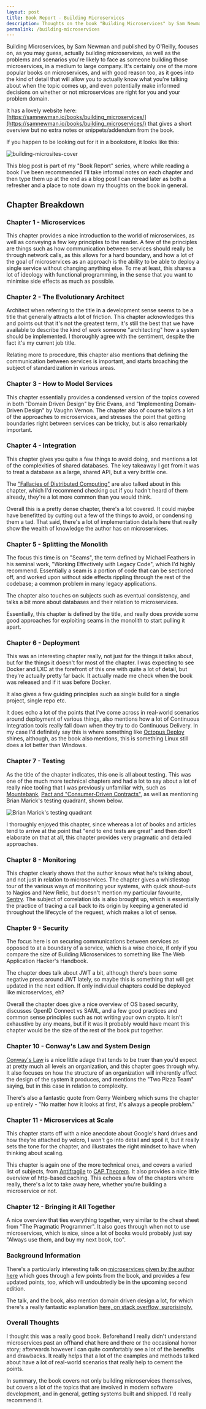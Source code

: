 ```yaml
---
layout: post
title: Book Report - Building Microservices
description: Thoughts on the book "Building Microservices" by Sam Newman
permalink: /building-microservices
---
```


Building Microservices, by Sam Newman and published by O'Reilly, focuses on, as you may guess, actually building microservices, as well as the problems and scenarios you're likely to face as someone building those microservices, in a medium to large company. It's certainly one of the more popular books on microservices, and with good reason too, as it goes into the kind of detail that will allow you to actually know what you're talking about when the topic comes up, and even potentially make informed decisions on whether or not microservices are right for you and your problem domain.

It has a lovely website here: [https://samnewman.io/books/building_microservices/](https://samnewman.io/books/building_microservices/) that gives a short overview but no extra notes or snippets/addendum from the book.

If you happen to be looking out for it in a bookstore, it looks like this:

![building-microsites-cover](https://user-images.githubusercontent.com/1202911/43213368-5a959662-902e-11e8-807c-7a7ad2c53589.jpg)

This blog post is part of my "Book Report" series, where while reading a book I've been recommended I'll take informal notes on each chapter and then type them up at the end as a blog post I can reread later as both a refresher and a place to note down my thoughts on the book in general.

## Chapter Breakdown

### Chapter 1 - Microservices

This chapter provides a nice introduction to the world of microservices, as well as conveying a few key principles to the reader. A few of the principles are things such as how communication between services should really be through network calls, as this allows for a hard boundary, and how a lot of the goal of microservices as an approach is the ability to be able to deploy a single service without changing anything else. To me at least, this shares a lot of ideology with functional programming, in the sense that you want to minimise side effects as much as possible.

### Chapter 2 - The Evolutionary Architect

Architect when referring to the title in a development sense seems to be a title that generally attracts a lot of friction. This chapter acknowledges this and points out that it's not the greatest term, it's still the best that we have available to describe the kind of work someone "architecting" how a system should be implemented. I thoroughly agree with the sentiment, despite the fact it's my current job title.

Relating more to procedure, this chapter also mentions that defining the communication between services is important, and starts broaching the subject of standardization in various areas.

### Chapter 3 - How to Model Services

This chapter essentially provides a condensed version of the topics covered in both "Domain Driven Design" by Eric Evans, and "Implementing Domain-Driven Design" by Vaughn Vernon. The chapter also of course tailors a lot of the approaches to microservices, and stresses the point that getting boundaries right between services can be tricky, but is also remarkably important.

### Chapter 4 - Integration

This chapter gives you quite a few things to avoid doing, and mentions a lot of the complexities of shared databases. The key takeaway I got from it was to treat a database as a large, shared API, but a very brittle one.

The ["Fallacies of Distributed Computing"](https://en.m.wikipedia.org/wiki/Fallacies_of_distributed_computing) are also talked about in this chapter, which I'd recommend checking out if you hadn't heard of them already, they're a lot more common than you would think.

Overall this is a pretty dense chapter, there's a lot covered. It could maybe have benefitted by cutting out a few of the things to avoid, or condensing them a tad. That said, there's a lot of implementation details here that really show the wealth of knowledge the author has on microservices.

### Chapter 5 - Splitting the Monolith

The focus this time is on "Seams", the term defined by Michael Feathers in his seminal work, "Working Effectively with Legacy Code", which I'd highly recommend. Essentially a seam is a portion of code that can be sectioned off, and worked upon without side effects rippling through the rest of the codebase; a common problem in many legacy applications.

The chapter also touches on subjects such as eventual consistency, and talks a bit more about databases and their relation to microservices.

Essentially, this chapter is defined by the title, and really does provide some good approaches for exploiting seams in the monolith to start pulling it apart.

### Chapter 6 - Deployment

This was an interesting chapter really, not just for the things it talks about, but for the things it doesn't for most of the chapter. I was expecting to see Docker and LXC at the forefront of this one with quite a lot of detail, but they're actually pretty far back. It actually made me check when the book was released and if it was before Docker.

It also gives a few guiding principles such as single build for a single project, single repo etc.

It does echo a lot of the points that I've come across in real-world scenarios around deployment of various things, also mentions how a lot of Continuous Integration tools really fall down when they try to do Continuous Delivery. In my case I'd definitely say this is where something like [Octopus Deploy](https://octopus.com/) shines, although, as the book also mentions, this is something Linux still does a lot better than Windows.

### Chapter 7 - Testing

As the title of the chapter indicates, this one is all about testing. This was one of the much more technical chapters and had a lot to say about a lot of really nice tooling that I was previously unfamiliar with, such as [Mountebank](http://www.mbtest.org), [Pact and "Consumer-Driven Contracts"](https://docs.pact.io/documentation/what_is_pact_good_for.html), as well as mentioning Brian Marick's testing quadrant, shown below.

![Brian Marick's testing quadrant](https://user-images.githubusercontent.com/1202911/43215762-f73f5b82-9034-11e8-9ca8-276c3a427953.png)

I thoroughly enjoyed this chapter, since whereas a lot of books and articles tend to arrive at the point that "end to end tests are great" and then don't elaborate on that at all, this chapter provides very pragmatic and detailed approaches.

### Chapter 8 - Monitoring

This chapter clearly shows that the author knows what he's talking about, and not just in relation to microservices. The chapter gives a whistlestop tour of the various ways of monitoring your systems, with quick shout-outs to Nagios and New Relic, but doesn't mention my particular favourite, [Sentry](https://sentry.io/). The subject of correlation ids is also brought up, which is essentially the practice of tracing a call back to its origin by keeping a generated id throughout the lifecycle of the request, which makes a lot of sense.

### Chapter 9 - Security

The focus here is on securing communications between services as opposed to at a boundary of a service, which is a wise choice, if only if you compare the size of Building Microservices to something like The Web Application Hacker's Handbook.

The chapter does talk about JWT a bit, although there's been some negative press around JWT lately, so maybe this is something that will get updated in the next edition. If only individual chapters could be deployed like microservices, eh?

Overall the chapter does give a nice overview of OS based security, discusses OpenID Connect vs SAML, and a few good practices and common sense principles such as not writing your own crypto. It isn't exhaustive by any means, but if it was it probably would have meant this chapter would be the size of the rest of the book put together.

### Chapter 10 - Conway's Law and System Design

[Conway's Law](https://en.wikipedia.org/wiki/Conway%27s_law) is a nice little adage that tends to be truer than you'd expect at pretty much all levels an organization, and this chapter goes through why. It also focuses on how the structure of an organization will inherently affect the design of the system it produces, and mentions the "Two Pizza Team" saying, but in this case in relation to complexity.

There's also a fantastic quote from Gerry Weinberg which sums the chapter up entirely - "No matter how it looks at first, it's always a people problem."

### Chapter 11 - Microservices at Scale

This chapter starts off with a nice anecdote about Google's hard drives and how they're attached by velcro, I won't go into detail and spoil it, but it really sets the tone for the chapter, and illustrates the right mindset to have when thinking about scaling.

This chapter is again one of the more technical ones, and covers a varied list of subjects, from [Antifragile](https://en.wikipedia.org/wiki/Antifragile) to [CAP Theorem](https://en.wikipedia.org/wiki/CAP_theorem). It also provides a nice little overview of http-based caching. This echoes a few of the chapters where really, there's a lot to take away here, whether you're building a microservice or not.

### Chapter 12 - Bringing it All Together

A nice overview that ties everything together, very similar to the cheat sheet from "The Pragmatic Programmer". It also goes through when not to use microservices, which is nice, since a lot of books would probably just say "Always use them, and buy my next book, too".

### Background Information

There's a particularly interesting talk on [microservices given by the author here](https://www.youtube.com/watch?v=PFQnNFe27kU) which goes through a few points from the book, and provides a few updated points, too, which will undoubtedly be in the upcoming second edition.

The talk, and the book, also mention domain driven design a lot, for which there's a really fantastic explanation [here, on stack overflow, surprisingly.](https://stackoverflow.com/questions/1222392/can-someone-explain-domain-driven-design-ddd-in-plain-english-please/1222488)


### Overall Thoughts

I thought this was a really good book. Beforehand I really didn't understand microservices past an offhand chat here and there or the occasional horror story; afterwards however I can quite comfortably see a lot of the benefits and drawbacks. It really helps that a lot of the examples and methods talked about have a lot of real-world scenarios that really help to cement the points.

In summary, the book covers not only building microservices themselves, but covers a lot of the topics that are involved in modern software development, and in general, getting systems built and shipped. I'd really recommend it.